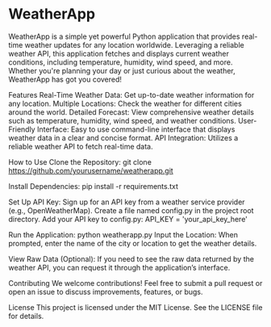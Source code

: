 # WeatherApp
WeatherApp is a simple yet powerful Python application that provides real-time weather updates for any location worldwide. Leveraging a reliable weather API, this application fetches and displays current weather conditions, including temperature, humidity, wind speed, and more. Whether you're planning your day or just curious about the weather, WeatherApp has got you covered!

Features
Real-Time Weather Data: Get up-to-date weather information for any location.
Multiple Locations: Check the weather for different cities around the world.
Detailed Forecast: View comprehensive weather details such as temperature, humidity, wind speed, and weather conditions.
User-Friendly Interface: Easy to use command-line interface that displays weather data in a clear and concise format.
API Integration: Utilizes a reliable weather API to fetch real-time data.

How to Use
Clone the Repository:
git clone https://github.com/yourusername/weatherapp.git

Install Dependencies:
pip install -r requirements.txt

Set Up API Key:
Sign up for an API key from a weather service provider (e.g., OpenWeatherMap).
Create a file named config.py in the project root directory.
Add your API key to config.py:
API_KEY = 'your_api_key_here'

Run the Application:
python weatherapp.py
Input the Location: When prompted, enter the name of the city or location to get the weather details.

View Raw Data (Optional):
If you need to see the raw data returned by the weather API, you can request it through the application’s interface.

Contributing
We welcome contributions! Feel free to submit a pull request or open an issue to discuss improvements, features, or bugs.

License
This project is licensed under the MIT License. See the LICENSE file for details.
